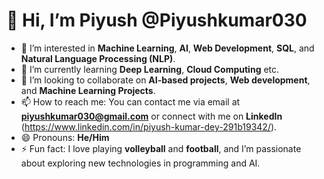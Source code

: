 # 👋 Hi, I’m Piyush @Piyushkumar030

- 👀 I’m interested in **Machine Learning**, **AI**, **Web Development**, **SQL**, and **Natural Language Processing (NLP)**.
- 🌱 I’m currently learning **Deep Learning**, **Cloud Computing** etc.
- 💞️ I’m looking to collaborate on **AI-based projects**, **Web development**, and **Machine Learning Projects**.
- 📫 How to reach me: You can contact me via email at **piyushkumar030@gmail.com** or connect with me on **LinkedIn** (https://www.linkedin.com/in/piyush-kumar-dey-291b19342/).
- 😄 Pronouns: **He/Him**
- ⚡ Fun fact: I love playing **volleyball** and **football**, and I’m passionate about exploring new technologies in programming and AI.

<!---
Piyushkumar030/Piyushkumar030 is a ✨ special ✨ repository because its `README.md` (this file) appears on your GitHub profile.
You can click the Preview link to take a look at your changes.
--->
